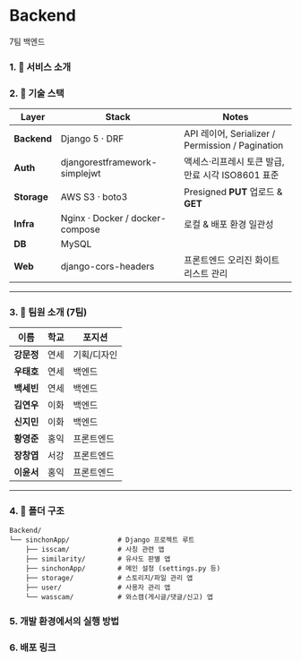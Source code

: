 # Backend
7팀 백엔드


### 1. 📱 서비스 소개


### 2. 🚀 기술 스택
| Layer   | Stack | Notes |
| ------- | ----- | ----- |
| **Backend** | Django 5 · DRF | API 레이어, Serializer / Permission / Pagination |
| **Auth** | djangorestframework-simplejwt | 액세스·리프레시 토큰 발급, 만료 시각 ISO8601 표준 |
| **Storage** | AWS S3 · boto3 | Presigned **PUT** 업로드 & **GET** |
| **Infra** | Nginx · Docker / docker-compose | 로컬 & 배포 환경 일관성 |
| **DB** | MySQL |  |
| **Web** | django-cors-headers | 프론트엔드 오리진 화이트리스트 관리 |

---

### 3. 👥 팀원 소개 (7팀)
| 이름   | 학교 | 포지션 |
| ------ | ---- | ------ |
| **강문정** | 연세 | 기획/디자인 |
| **우태호** | 연세 | 백엔드 |
| **백세빈** | 연세 | 백엔드 |
| **김연우** | 이화 | 백엔드 |
| **신지민** | 이화 | 백엔드 |
| **황영준** | 홍익 | 프론트엔드 |
| **장창엽** | 서강 | 프론트엔드 |
| **이윤서** | 홍익 | 프론트엔드 |

---

### 4. 📂 폴더 구조
```text
Backend/
└── sinchonApp/            # Django 프로젝트 루트
    ├── isscam/            # 사칭 관련 앱
    ├── similarity/        # 유사도 판별 앱
    ├── sinchonApp/        # 메인 설정 (settings.py 등)
    ├── storage/           # 스토리지/파일 관리 앱
    ├── user/              # 사용자 관리 앱
    └── wasscam/           # 와스캠(게시글/댓글/신고) 앱
```

### 5. 개발 환경에서의 실행 방법

   
### 6. 배포 링크
